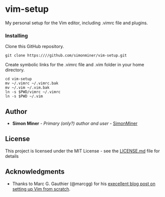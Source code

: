 # vim-setup

My personal setup for the Vim editor, including .vimrc file and plugins.

### Installing

Clone this GitHub repository.

    git clone https:////github.com/simonminer/vim-setup.git
    
Create symbolic links for the .vimrc file and .vim folder in your home directory.

    cd vim-setup
    mv ~/.vimrc ~/.vimrc.bak
    mv ~/.vim ~/.vim.bak
    ln -s $PWD/vimrc ~/.vimrc
    ln -s $PWD ~/.vim

## Author

* **Simon Miner** - *Primary (only?) author and user* - [SimonMiner](https://github.com/simonminer)

## License

This project is licensed under the MIT License - see the [LICENSE.md](LICENSE.md) file for details

## Acknowledgments

* Thanks to Marc G. Gauthier (@marcgg) for his [execellent blog post on setting up Vim from scratch](http://marcgg.com/blog/2016/03/01/vimrc-example/).

